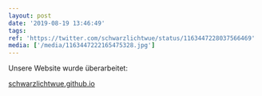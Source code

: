 ```yaml
---
layout: post
date: '2019-08-19 13:46:49'
tags: 
ref: 'https://twitter.com/schwarzlichtwue/status/1163447228037566469'
media: ['/media/1163447222165475328.jpg']
---
```

Unsere Website wurde überarbeitet:

[schwarzlichtwue.github.io](https://schwarzlichtwue.github.io/) 